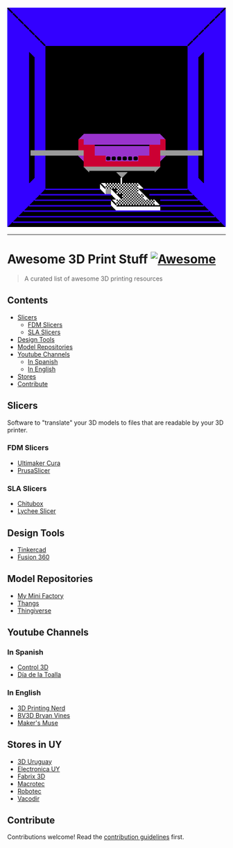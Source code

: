 <div>
  <p align="center">
    <a href="https://awesome-ruby.com"><img src="./giphy.gif"></a>
  </p>
  <hr>
</div>

# Awesome 3D Print Stuff [![Awesome](https://awesome.re/badge.svg)](https://awesome.re)

> A curated list of awesome 3D printing resources

## Contents

  - [Slicers](#slicers)
    - [FDM Slicers](#fdm-slicers)
    - [SLA Slicers](#sla-slicers)
  - [Design Tools](#design-tools)
  - [Model Repositories](#model-repositories)
  - [Youtube Channels](#youtube-channels)
    - [In Spanish](#in-spanish)
    - [In English](#in-english)
  - [Stores](#stores-in-uy)
  - [Contribute](#contribute)


## Slicers

Software to "translate" your 3D models to files that are readable by your 3D printer.

### FDM Slicers

- [Ultimaker Cura](https://ultimaker.com/software/ultimaker-cura)
- [PrusaSlicer](https://www.prusa3d.com/prusaslicer/)

### SLA Slicers

- [Chitubox](https://www.chitubox.com/)
- [Lychee Slicer](https://lychee.mango3d.io)

## Design Tools

- [Tinkercad](https://www.tinkercad.com)
- [Fusion 360](https://www.autodesk.com/products/fusion-360/personal)

## Model Repositories

- [My Mini Factory](https://www.myminifactory.com)
- [Thangs](https://www.thangs.com/)
- [Thingiverse](https://www.thingiverse.com)

## Youtube Channels

### In Spanish
- [Control 3D](https://www.youtube.com/channel/UC_i4m-pDROARtY3cmgrJhDA)
- [Día de la Toalla](https://www.youtube.com/channel/UCN5BIlDWWsBqv71kukTi2IQ)

### In English
- [3D Printing Nerd](https://www.youtube.com/channel/UC_7aK9PpYTqt08ERh1MewlQ)
- [BV3D Bryan Vines](https://www.youtube.com/channel/UCeb9rinkpNb9VtPyx2fQ_qQ)
- [Maker's Muse](https://www.youtube.com/channel/UCxQbYGpbdrh-b2ND-AfIybg)

## Stores in UY

- [3D Uruguay](https://3duruguay.com)
- [Electronica UY](https://www.electronica.uy)
- [Fabrix 3D](https://www.fabrix3d.com)
- [Macrotec](https://www.macrotec.com.uy)
- [Robotec](https://www.robotec.com.uy)
- [Vacodir](https://www.vacodir.com.uy)

## Contribute

Contributions welcome! Read the [contribution guidelines](contributing.md) first.
